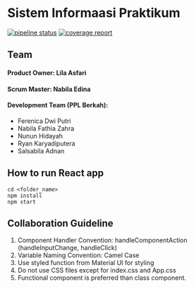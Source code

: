 # Sistem Informaasi Praktikum

[![pipeline status](https://gitlab.cs.ui.ac.id/ppl-fasilkom-ui/2021/BB/departemen-ilmu-kesejahteraan-sosial-ui-sistem-informasi-penilaian-dan-database-praktikum-i-dan-ii/praktikum-frontend/badges/staging/pipeline.svg)](https://gitlab.cs.ui.ac.id/ppl-fasilkom-ui/2021/BB/departemen-ilmu-kesejahteraan-sosial-ui-sistem-informasi-penilaian-dan-database-praktikum-i-dan-ii/praktikum-frontend/commits/staging/)
[![coverage report](https://gitlab.cs.ui.ac.id/ppl-fasilkom-ui/2021/BB/departemen-ilmu-kesejahteraan-sosial-ui-sistem-informasi-penilaian-dan-database-praktikum-i-dan-ii/praktikum-frontend/badges/staging/coverage.svg)](https://gitlab.cs.ui.ac.id/ppl-fasilkom-ui/2021/BB/departemen-ilmu-kesejahteraan-sosial-ui-sistem-informasi-penilaian-dan-database-praktikum-i-dan-ii/praktikum-frontend/commits/staging/)

## Team
#### Product Owner: Lila Asfari
#### Scrum Master: Nabila Edina
#### Development Team (PPL Berkah):
 - Ferenica Dwi Putri
 - Nabila Fathia Zahra
 - Nunun Hidayah
 - Ryan Karyadiputera 
 - Salsabila Adnan

## How to run React app
```
cd <folder_name>
npm install
npm start
```

## Collaboration Guideline
1. Component Handler Convention: handleComponentAction (handleInputChange, handleClick)
2. Variable Naming Convention: Camel Case
3. Use styled function from Material UI for styling
4. Do not use CSS files except for index.css and App.css
5. Functional component is preferred than class component.

